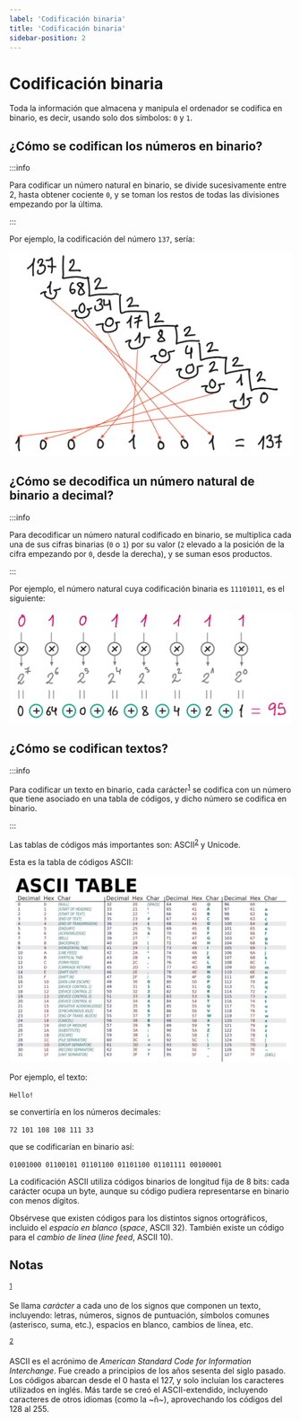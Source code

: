 ```yaml
---
label: 'Codificación binaria'
title: 'Codificación binaria'
sidebar-position: 2
---
```


# Codificación binaria

Toda la información que almacena y manipula el ordenador se codifica en binario, es decir, usando solo dos símbolos: `0` y `1`.

## ¿Cómo se codifican los números en binario?

:::info

Para codificar un número natural en binario, se divide sucesivamente entre 2, hasta obtener cociente `0`, y se toman los restos de todas las divisiones empezando por la última.

:::
    
Por ejemplo, la codificación del número `137`, sería:
    
![img](../../static/img/dec2bin.jpg)

## ¿Cómo se decodifica un número natural de binario a decimal?

:::info

Para decodificar un número natural codificado en binario, se multiplica cada una de sus cifras binarias (`0` o `1`) por su valor (`2` elevado a la posición de la cifra empezando por `0`, desde la derecha), y se suman esos productos.

:::
    
Por ejemplo, el número natural cuya codificación binaria es `11101011`, es el siguiente:
    
![img](../../static/img/bin2dec.jpg)
    
## ¿Cómo se codifican textos?

:::info

Para codificar un texto en binario, cada carácter<sup><a id="fnr.1" class="footref" href="#fn.1">1</a></sup> se codifica con un número que tiene asociado en una tabla de códigos, y dicho número se codifica en binario.

:::
    
Las tablas de códigos más importantes son: ASCII<sup><a id="fnr.2" class="footref" href="#fn.2">2</a></sup> y Unicode.
    
Esta es la tabla de códigos ASCII:
    
![img](../../static/img/ascii-table.jpg)
    
Por ejemplo, el texto:
    
`Hello!`
    
se convertiría en los números decimales:
    
`72 101 108 108 111 33`
    
que se codificarían en binario así:
    
`01001000 01100101 01101100 01101100 01101111 00100001`
    
La codificación ASCII utiliza códigos binarios de longitud fija de 8 bits: cada carácter ocupa un byte, aunque su código pudiera representarse en binario con menos dígitos.
    
Obsérvese que existen códigos para los distintos signos ortográficos, incluido el *espacio en blanco* (*space*, ASCII 32). También existe un código para el *cambio de línea* (*line feed*, ASCII 10).

## Notas

<sup><a id="fn.1" href="#fnr.1">1</a></sup>

Se llama *carácter* a cada uno de los signos que componen un texto, incluyendo: letras, números, signos de puntuación, símbolos comunes (asterisco, suma, etc.), espacios en blanco, cambios de línea, etc.


<sup><a id="fn.2" href="#fnr.2">2</a></sup>

ASCII es el acrónimo de *American Standard Code for Information Interchange*. Fue creado a principios de los años sesenta del siglo pasado. Los códigos abarcan desde el 0 hasta el 127, y solo incluían los caracteres utilizados en inglés. Más tarde se creó el ASCII-extendido, incluyendo caracteres de otros idiomas (como la ~ñ~), aprovechando los códigos del 128 al 255.

